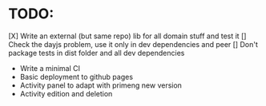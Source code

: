 
# TODO:

[X] Write an external (but same repo) lib for all domain stuff and test it
[] Check the dayjs problem, use it only in dev dependencies and peer
[] Don't package tests in dist folder and all dev dependencies




- Write a minimal CI
- Basic deployment to github pages
- Activity panel to adapt with primeng new version
- Activity edition and deletion
